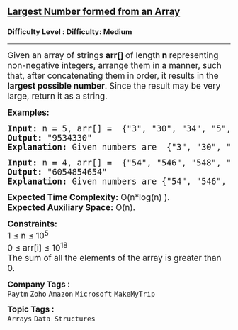 <h2><a href="https://www.geeksforgeeks.org/problems/largest-number-formed-from-an-array1117/1?page=10&sortBy=submissions">Largest Number formed from an Array</a></h2><h3>Difficulty Level : Difficulty: Medium</h3><hr><div class="problems_problem_content__Xm_eO"><p><span style="font-size: 14pt;">Given an array of strings <strong>arr[] </strong>of length<strong> n </strong>representing non-negative integers, arrange them in a manner, such that, after concatenating them in order, it results in the <strong>largest possible number</strong>. Since the result may be very large, return it as a string.</span></p>
<p><span style="font-size: 14pt;"><strong>Examples:</strong></span></p>
<pre><span style="font-size: 14pt;"><strong>Input:</strong> n = 5, arr[] =  {"3", "30", "34", "5", "9"}
<strong>Output:</strong> "9534330"
<strong>Explanation:</strong> Given numbers are  {"3", "30", "34", "5", "9"}, the arrangement "9534330" gives the largest value.</span></pre>
<pre><span style="font-size: 14pt;"><strong>Input:</strong> n = 4, arr[] =  {"54", "546", "548", "60"}
<strong>Output:</strong> "6054854654"
<strong>Explanation:</strong> Given numbers are {"54", "546", "548", "60"}, the arrangement "6054854654" gives the largest value.</span></pre>
<p><span style="font-size: 14pt;"><strong>Expected Time Complexity:</strong> O(n*log(n) ).<br><strong>Expected Auxiliary Space:</strong> O(n).</span></p>
<p><span style="font-size: 14pt;"><strong>Constraints:</strong><br>1 ≤ n ≤ 10<sup>5</sup><br>0 ≤ arr[i] ≤ 10<sup>18</sup></span><br><span style="font-size: 14pt;">The sum of all the elements of the array is greater than 0.</span></p></div><p><span style=font-size:18px><strong>Company Tags : </strong><br><code>Paytm</code>&nbsp;<code>Zoho</code>&nbsp;<code>Amazon</code>&nbsp;<code>Microsoft</code>&nbsp;<code>MakeMyTrip</code>&nbsp;<br><p><span style=font-size:18px><strong>Topic Tags : </strong><br><code>Arrays</code>&nbsp;<code>Data Structures</code>&nbsp;